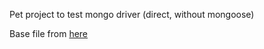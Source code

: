 Pet project to test mongo driver (direct, without mongoose)

Base file from [here](https://dzone.com/articles/performing-crud-operations)